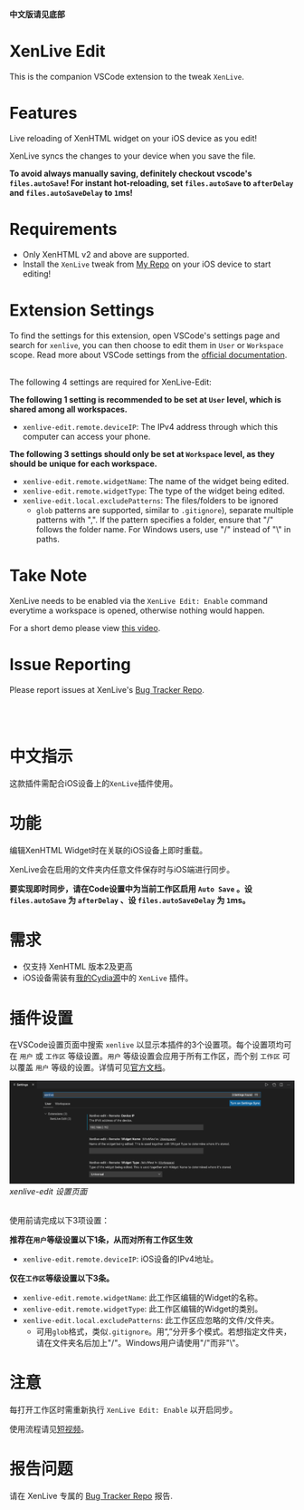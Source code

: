 **中文版请见底部**
# XenLive Edit

This is the companion VSCode extension to the tweak `XenLive`.

# Features

Live reloading of XenHTML widget on your iOS device as you edit!

XenLive syncs the changes to your device when you save the file.

**To avoid always manually saving, definitely checkout vscode's `files.autoSave`! For instant hot-reloading, set `files.autoSave` to `afterDelay` and `files.autoSaveDelay` to `1`ms!**

# Requirements

* Only XenHTML v2 and above are supported.
* Install the `XenLive` tweak from [My Repo](https://zerui18.github.io/zx02/) on your iOS device to start editing!

# Extension Settings

To find the settings for this extension, open VSCode's settings page and search for `xenlive`, you can then choose to edit them in `User` or `Workspace` scope. Read more about VSCode settings from the [official documentation](https://code.visualstudio.com/docs/getstarted/settings).

<br>
The following 4 settings are required for XenLive-Edit:

**The following 1 setting is recommended to be set at `User` level, which is shared among all workspaces.**
* `xenlive-edit.remote.deviceIP`: The IPv4 address through which this computer can access your phone.

**The following 3 settings should only be set at `Workspace` level, as they should be unique for each workspace.**
* `xenlive-edit.remote.widgetName`: The name of the widget being edited.
* `xenlive-edit.remote.widgetType`: The type of the widget being edited.
* `xenlive-edit.local.excludePatterns`: The files/folders to be ignored
  - `glob` patterns are supported, similar to `.gitignore`), separate multiple patterns with ",". If the pattern specifies a folder, ensure that "/" follows the folder name. For Windows users, use "/" instead of "\\" in paths.

# Take Note

XenLive needs to be enabled via the `XenLive Edit: Enable` command everytime a workspace is opened, otherwise nothing would happen.

For a short demo please view [this video](https://tinyurl.com/xenlive-demo-youtube).

# Issue Reporting

Please report issues at XenLive's [Bug Tracker Repo](https://github.com/Zerui18/XenLive-Issues-Tracker).


<br></br>
<a id="cn"></a>
# 中文指示

这款插件需配合iOS设备上的`XenLive`插件使用。

# 功能

编辑XenHTML Widget时在关联的iOS设备上即时重载。

XenLive会在启用的文件夹内任意文件保存时与iOS端进行同步。

**要实现即时同步，请在Code设置中为当前工作区启用 `Auto Save` 。设 `files.autoSave` 为 `afterDelay` 、设 `files.autoSaveDelay` 为 `1`ms。**

# 需求

* 仅支持 XenHTML 版本2及更高
* iOS设备需装有[我的Cydia源](https://zerui18.github.io/zx02/)中的 `XenLive` 插件。

# 插件设置

在VSCode设置页面中搜索 `xenlive` 以显示本插件的3个设置项。每个设置项均可在 `用户` 或 `工作区` 等级设置。`用户` 等级设置会应用于所有工作区，而个别 `工作区` 可以覆盖 `用户` 等级的设置。详情可见[官方文档](https://code.visualstudio.com/docs/getstarted/settings)。

![Settings Screenshot](ss_settings.png)
<i>xenlive-edit 设置页面</i>

<br>
使用前请完成以下3项设置：

**推荐在`用户`等级设置以下1条，从而对所有工作区生效**
* `xenlive-edit.remote.deviceIP`: iOS设备的IPv4地址。

**仅在`工作区`等级设置以下3条。**
* `xenlive-edit.remote.widgetName`: 此工作区编辑的Widget的名称。
* `xenlive-edit.remote.widgetType`: 此工作区编辑的Widget的类别。
* `xenlive-edit.local.excludePatterns`: 此工作区应忽略的文件/文件夹。
  - 可用`glob`格式，类似`.gitignore`。用“,”分开多个模式。若想指定文件夹，请在文件夹名后加上"/"。Windows用户请使用"/"而非"\\"。

# 注意

每打开工作区时需重新执行 `XenLive Edit: Enable` 以开启同步。

使用流程请见[短视频](https://tinyurl.com/xenlive-demo-bilibili)。

# 报告问题

请在 XenLive 专属的 [Bug Tracker Repo](https://github.com/Zerui18/XenLive-Issues-Tracker) 报告.